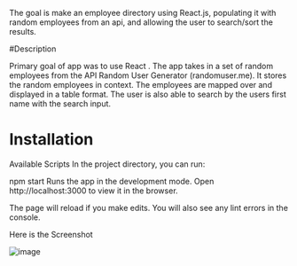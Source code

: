  The goal is make an employee directory using React.js, populating it with random employees from an api, and allowing the user to search/sort the results.

 #Description
 
Primary goal of app was to use React . The app takes in a set of random employees from the API Random User Generator (randomuser.me). It stores the random employees in context. The employees are mapped over and displayed in a table format. The user is also able to search by the users first name with the search input.

# Installation
Available Scripts
In the project directory, you can run:

npm start
Runs the app in the development mode.
Open http://localhost:3000 to view it in the browser.

The page will reload if you make edits.
You will also see any lint errors in the console.

Here is the Screenshot

![image](https://user-images.githubusercontent.com/65205190/90096432-d9a9b780-dcf8-11ea-88a6-1687e17bdb89.png)
